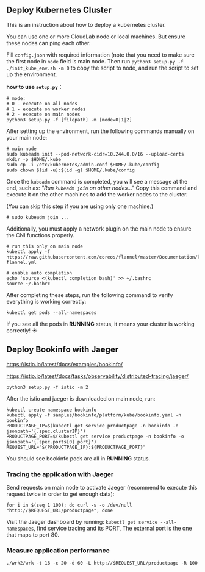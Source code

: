 ## Deploy Kubernetes Cluster

This is an instruction about how to deploy a kubernetes cluster.

You can use one or more CloudLab node or local machines. But ensure these nodes can ping each other.

Fill `config.json` with required information (note that you need to make sure the first node in `node` field is main node. Then run `python3 setup.py -f ./init_kube_env.sh -m 0` to copy the script to node, and run the script to set up the environment.

**how to use `setup.py`**：

```shell
# mode: 
# 0 - execute on all nodes
# 1 - execute on worker nodes
# 2 - execute on main nodes
python3 setup.py -f [filepath] -m [mode=0|1|2]
```

After setting up the environment, run the following commands manually on your main node:

```shell
# main node
sudo kubeadm init --pod-network-cidr=10.244.0.0/16 --upload-certs
mkdir -p $HOME/.kube
sudo cp -i /etc/kubernetes/admin.conf $HOME/.kube/config
sudo chown $(id -u):$(id -g) $HOME/.kube/config
```

Once the `kubeadm` command is completed, you will see a message at the end, such as:
 *"Run `kubeadm join` on other nodes..."* Copy this command and execute it on the other machines to add the worker nodes to the cluster.

(You can skip this step if you are using only one machine.)

```shell
# sudo kubeadm join ...
```

Additionally, you must apply a network plugin on the main node to ensure the CNI functions properly.

```shell
# run this only on main node
kubectl apply -f https://raw.githubusercontent.com/coreos/flannel/master/Documentation/kube-flannel.yml

# enable auto completion
echo 'source <(kubectl completion bash)' >> ~/.bashrc
source ~/.bashrc
```

After completing these steps, run the following command to verify everything is working correctly:

```shell
kubectl get pods --all-namespaces
```

If you see all the pods in **RUNNING** status, it means your cluster is working correctly! :sunny:

## Deploy Bookinfo with Jaeger

https://istio.io/latest/docs/examples/bookinfo/

https://istio.io/latest/docs/tasks/observability/distributed-tracing/jaeger/

```shell
python3 setup.py -f istio -m 2
```

After the istio and jaeger is downloaded on main node, run:

```shell
kubectl create namespace bookinfo
kubectl apply -f samples/bookinfo/platform/kube/bookinfo.yaml -n bookinfo
PRODUCTPAGE_IP=$(kubectl get service productpage -n bookinfo -o jsonpath='{.spec.clusterIP}')
PRODUCTPAGE_PORT=$(kubectl get service productpage -n bookinfo -o jsonpath='{.spec.ports[0].port}')
REQUEST_URL="${PRODUCTPAGE_IP}:${PRODUCTPAGE_PORT}"
```

You should see bookinfo pods are all in **RUNNING** status.

### Tracing the application with Jaeger

Send requests on main node to activate Jaeger (recommend to execute this request twice in order to get enough data):

```shell
for i in $(seq 1 100); do curl -s -o /dev/null "http://$REQUEST_URL/productpage"; done
```

Visit the Jaeger dashboard by running: `kubectl get service --all-namespaces`, find service tracing and its PORT, The external port is the one that maps to port 80.

### Measure application performance

```shell
./wrk2/wrk -t 16 -c 20 -d 60 -L http://$REQUEST_URL/productpage -R 100
```


